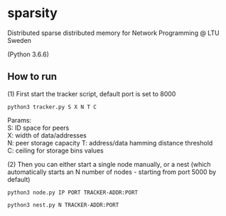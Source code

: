 # sparsity
Distributed sparse distributed memory for Network Programming @ LTU Sweden

(Python 3.6.6)

## How to run

(1) First start the tracker script, default port is set to 8000   
```
python3 tracker.py S X N T C
```
Params:   
  S:  ID space for peers   
  X:  width of data/addresses   
  N:  peer storage capacity
  T:  address/data hamming distance threshold    
  C:  ceiling for storage bins values  
  
  
(2) Then you can either start a single node manually, or a nest (which automatically starts an N number of nodes - starting from port 5000 by default)   
```
python3 node.py IP PORT TRACKER-ADDR:PORT

python3 nest.py N TRACKER-ADDR:PORT
```


  
